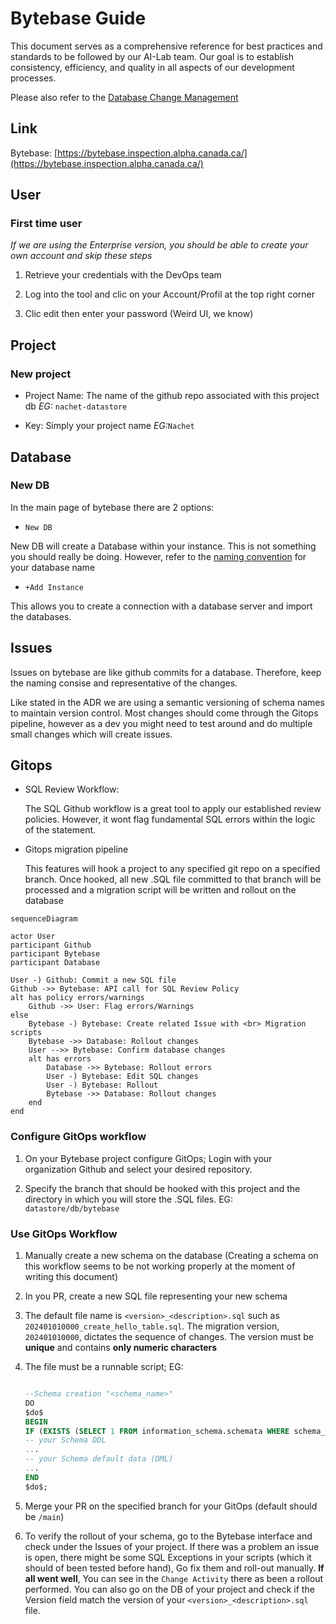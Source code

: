 # Bytebase Guide

This document serves as a comprehensive reference for best practices and
standards to be followed by our AI-Lab team. Our goal is to establish
consistency, efficiency, and quality in all aspects of our development
processes.

Please also refer to the [Database Change
Management](./adr/006-database-change-management.md)

## Link

Bytebase:
[https://bytebase.inspection.alpha.canada.ca/](https://bytebase.inspection.alpha.canada.ca/)

## User

### First time user

*If we are using the Enterprise version, you should be able to create your own
account and skip these steps*

1. Retrieve your credentials with the DevOps team

2. Log into the tool and clic on your Account/Profil at the top right corner

3. Clic edit then enter your password (Weird UI, we know)

## Project

### New project

* Project Name: The name of the github repo associated with this project db
  *EG:* ```nachet-datastore```

* Key: Simply your project name *EG:*```Nachet```

## Database

### New DB

In the main page of bytebase there are 2 options:
* `New DB`

New DB will create a Database within your instance. This is not something you
should really be doing. However, refer to the [naming
convention](008-naming-convention.md) for your database name

* `+Add Instance`

This allows you to create a connection with a database server and import the
databases.

## Issues

Issues on bytebase are like github commits for a database. Therefore, keep the
naming consise and representative of the changes.

Like stated in the ADR we are using a semantic versioning of schema names to
maintain version control. Most changes should come through the Gitops pipeline,
however as a dev you might need to test around and do multiple small changes
which will create issues.

## Gitops

* SQL Review Workflow:

    The SQL Github workflow is a great tool to apply our established review
    policies. However, it wont flag fundamental SQL errors within the logic of
    the statement.

* Gitops migration pipeline

    This features will hook a project to any specified git repo on a specified
    branch. Once hooked, all new .SQL file committed to that branch will be
    processed and a migration script will be written and rollout on the database

```mermaid
sequenceDiagram

actor User
participant Github
participant Bytebase
participant Database

User -) Github: Commit a new SQL file
Github ->> Bytebase: API call for SQL Review Policy
alt has policy errors/warnings
    Github ->> User: Flag errors/Warnings
else
    Bytebase -) Bytebase: Create related Issue with <br> Migration scripts
    Bytebase ->> Database: Rollout changes
    User -->> Bytebase: Confirm database changes
    alt has errors
        Database ->> Bytebase: Rollout errors
        User -) Bytebase: Edit SQL changes
        User -) Bytebase: Rollout
        Bytebase ->> Database: Rollout changes
    end
end

```

### Configure GitOps workflow

1. On your Bytebase project configure GitOps; Login with your organization
   Github and select your desired repository.

2. Specify the branch that should be hooked with this project and the directory
   in which you will store the .SQL files. EG: `datastore/db/bytebase`

### Use GitOps Workflow

1. Manually create a new schema on the database (Creating a schema on this
   workflow seems to be not working properly at the moment of writing this
   document)

2. In you PR, create a new SQL file representing your new schema

3. The default file name is `<version>_<description>.sql` such as
   `202401010000_create_hello_table.sql`. The migration version,
   ``202401010000``, dictates the sequence of changes. The version must be
   **unique** and contains **only numeric characters**

4. The file must be a runnable script; EG:

    ```SQL

    --Schema creation "<schema_name>"
    DO
    $do$
    BEGIN
    IF (EXISTS (SELECT 1 FROM information_schema.schemata WHERE schema_name = '<<>>')) THEN
    -- your Schema DDL
    ...
    -- your Schema default data (DML)
    ...
    END
    $do$;

    ```

5. Merge your PR on the specified branch for your GitOps (default should be
   `/main`)

6. To verify the rollout of your schema, go to the Bytebase interface and check
   under the Issues of your project. If there was a problem an issue is open,
   there might be some SQL Exceptions in your scripts (which it should of been
   tested before hand), Go fix them and roll-out manually. **If all went well**,
   You can see in the ``Change Activity`` there as been a rollout performed. You
   can also go on the DB of your project and check if the Version field match
   the version of your `<version>_<description>.sql` file.

